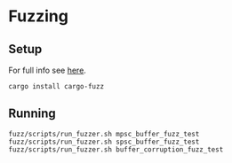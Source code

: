 # Fuzzing

## Setup

For full info see [here](https://rust-fuzz.github.io/book/cargo-fuzz/setup.html).

```
cargo install cargo-fuzz
```

## Running

```
fuzz/scripts/run_fuzzer.sh mpsc_buffer_fuzz_test
fuzz/scripts/run_fuzzer.sh spsc_buffer_fuzz_test
fuzz/scripts/run_fuzzer.sh buffer_corruption_fuzz_test
```
